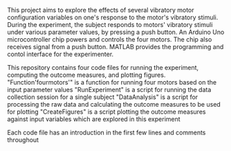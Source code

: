 This project aims to explore the effects of several vibratory motor configuration variables on one's response to the motor's vibratory stimuli. During the experiment, the subject responds to motors' vibratory stimuli under various parameter values, by pressing a push button. An Arduino Uno microcontroller chip powers and controls the four motors. The chip also receives signal from a push button. MATLAB provides the programming and contol interface for the experimenter.

This repository contains four code files for running the experiment, computing the outcome measures, and plotting figures.
"Function'fourmotors'" is a function for running four motors based on the input parameter values
"RunExperiment" is a script for running the data collection session for a single subject
"DataAnalysis" is a script for processing the raw data and calculating the outcome measures to be used for plotting
"CreateFigures" is a script plotting the outcome measures against input variables which are explored in this experiment

Each code file has an introduction in the first few lines and comments throughout
